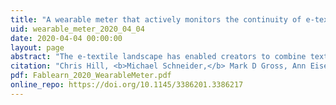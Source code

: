```yaml
---
title: "A wearable meter that actively monitors the continuity of e-textile circuits as they are sewn"
uid: wearable_meter_2020_04_04
date: 2020-04-04 00:00:00
layout: page
abstract: "The e-textile landscape has enabled creators to combine textile materiality with electronic capability. However, the tools that e-textile creators use have been adapted from traditional textile or hardware tools. This puts creators at a disadvantage, as e-textile projects present new and unique challenges that currently can only be addressed using a non-specialized toolset. This paper introduces the first iteration of a wearable e-textile debugging tool to assist novice engineers in problem solving e-textile circuitry errors. These errors are often only detected after the project is fully built and are resolved only by disassembling the circuit. Our tool actively monitors the continuity of the conductive thread as the user stitches, which enables the user to identify and correct circuitry errors as they create their project."
citation: "Chris Hill, <b>Michael Schneider,</b> Mark D Gross, Ann Eisenberg, and Arielle Blum. 2021. A Wearable Meter That Actively Monitors the Continuity of E-Textile Circuits as They Are Sewn. In Proceedings of the FabLearn 2020 - 9th Annual Conference on Maker Education (FabLearn '20). Association for Computing Machinery, New York, NY, USA, 114–117."
pdf: Fablearn_2020_WearableMeter.pdf
online_repo: https://doi.org/10.1145/3386201.3386217
---
```

